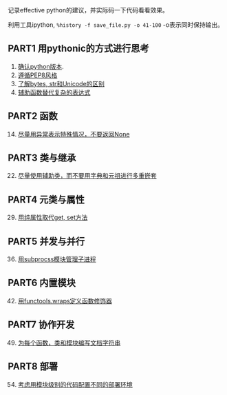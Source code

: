 

记录effective python的建议，并实际码一下代码看看效果。

利用工具ipython, `%history -f save_file.py -o 41-100`  -o表示同时保持输出。


## PART1 用pythonic的方式进行思考

1. [确认python版本](./src/part1/01_py_version.py).
2. [遵循PEP8风格](http://www.python.org/dev/peps/pep-0008)
3. [了解bytes, str和Unicode的区别](./src/part1/03_unicode.py)
4. [辅助函数替代复杂的表达式](./src/part1/04_helper_func.py)

## PART2 函数

14. [尽量用异常表示特殊情况，不要返回None](./src/part2/14_func_special_val.py)

## PART3 类与继承

22. [尽量使用辅助类，而不要用字典和元祖进行多重嵌套](./src/part3/22_helper_class.py)

## PART4 元类与属性

29. [用纯属性取代get, set方法](./src/part4/29_pure_attr.py)

## PART5 并发与并行

36. [用subprocss模块管理子进程](./src/part5/36_subprocess.py)

## PART6 内置模块

42. [用functools.wraps定义函数修饰器](./src/part6/42_wrap.py)

## PART7 协作开发

49. [为每个函数，类和模块编写文档字符串](http://www.python.org/dev/peps/pep-0257)

## PART8 部署

54. [考虑用模块级别的代码配置不同的部署环境](./src/part8/env_deploy.py)
